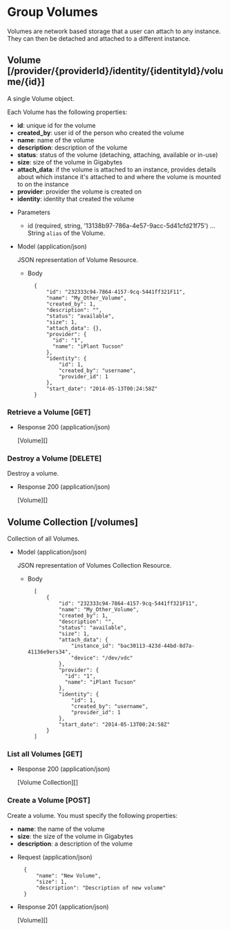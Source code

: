 # Group Volumes
Volumes are network based storage that a user can attach to any instance.  They can then be detached and attached to a
 different instance.

## Volume [/provider/{providerId}/identity/{identityId}/volume/{id}]
A single Volume object.

Each Volume has the following properties:

- **id**: unique id for the volume
- **created_by**: user id of the person who created the volume
- **name**: name of the volume
- **description**: description of the volume
- **status**: status of the volume (detaching, attaching, available or in-use)
- **size**: size of the volume in Gigabytes
- **attach_data**: if the volume is attached to an instance, provides details about which instance it's attached to and
 where the volume is mounted to on the instance
- **provider**: provider the volume is created on
- **identity**: identity that created the volume

+ Parameters
    + id (required, string, '13138b97-786a-4e57-9acc-5d41cfd21f75') ... String `alias` of the Volume.
    
+ Model (application/json)

    JSON representation of Volume Resource.

    + Body

            {
                "id": "232333c94-7864-4157-9cq-5441ff321F11",
                "name": "My_Other_Volume",
                "created_by": 1,
                "description": "",
                "status": "available",
                "size": 1,
                "attach_data": {},
                "provider": {
                  "id": "1",
                  "name": "iPlant Tucson"
                },
                "identity": {
                    "id": 1,
                    "created_by": "username",
                    "provider_id": 1
                },
                "start_date": "2014-05-13T00:24:58Z"
            }

### Retrieve a Volume [GET]
+ Response 200 (application/json)

    [Volume][]
    
### Destroy a Volume [DELETE]
Destroy a volume.

+ Response 200 (application/json)

    [Volume][]

## Volume Collection [/volumes]
Collection of all Volumes.
    
+ Model (application/json)

    JSON representation of Volumes Collection Resource.

    + Body

            [
                {
                    "id": "232333c94-7864-4157-9cq-5441ff321F11",
                    "name": "My_Other_Volume",
                    "created_by": 1,
                    "description": "",
                    "status": "available",
                    "size": 1,
                    "attach_data": {
                        "instance_id": "bac30113-423d-44bd-8d7a-41136e9ers34",
                        "device": "/dev/vdc"
                    },
                    "provider": {
                      "id": "1",
                      "name": "iPlant Tucson"
                    },
                    "identity": {
                        "id": 1,
                        "created_by": "username",
                        "provider_id": 1
                    },
                    "start_date": "2014-05-13T00:24:58Z"
                }
            ]
    
### List all Volumes [GET]
+ Response 200 (application/json)

    [Volume Collection][]

### Create a Volume [POST]
Create a volume.  You must specify the following properties:

- **name**: the name of the volume
- **size**: the size of the volume in Gigabytes
- **description**: a description of the volume

+ Request (application/json)

        {
            "name": "New Volume",
            "size": 1,
            "description": "Description of new volume"
        }

+ Response 201 (application/json)

    [Volume][]
